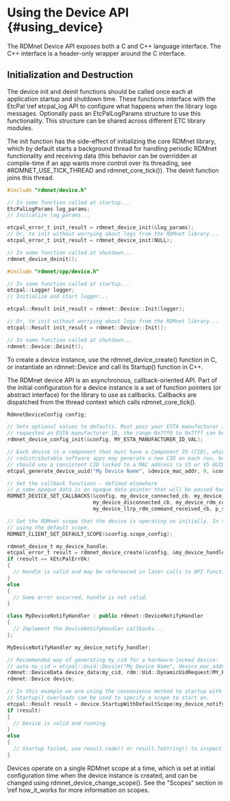 # Using the Device API                                          {#using_device}

The RDMnet Device API exposes both a C and C++ language interface. The C++
interface is a header-only wrapper around the C interface.

<!-- LANGUAGE_SELECTOR -->

## Initialization and Destruction

The device init and deinit functions should be called once each at application startup and shutdown
time. These functions interface with the EtcPal \ref etcpal_log API to configure what happens when
the library logs messages. Optionally pass an EtcPalLogParams structure to use this functionality.
This structure can be shared across different ETC library modules.

The init function has the side-effect of initializing the core RDMnet library, which by default
starts a background thread for handling periodic RDMnet functionality and receiving data (this
behavior can be overridden at compile-time if an app wants more control over its threading, see
#RDMNET_USE_TICK_THREAD and rdmnet_core_tick()). The deinit function joins this thread.

<!-- CODE_BLOCK_START -->
```c
#include "rdmnet/device.h"

// In some function called at startup...
EtcPalLogParams log_params;
// Initialize log_params...

etcpal_error_t init_result = rdmnet_device_init(&log_params);
// Or, to init without worrying about logs from the RDMnet library...
etcpal_error_t init_result = rdmnet_device_init(NULL);

// In some function called at shutdown...
rdmnet_device_deinit();
```
<!-- CODE_BLOCK_MID -->
```cpp
#include "rdmnet/cpp/device.h"

// In some function called at startup...
etcpal::Logger logger;
// Initialize and start logger...

etcpal::Result init_result = rdmnet::Device::Init(logger);

// Or, to init without worrying about logs from the RDMnet library...
etcpal::Result init_result = rdmnet::Device::Init();

// In some function called at shutdown...
rdmnet::Device::Deinit();
```
<!-- CODE_BLOCK_END -->

To create a device instance, use the rdmnet_device_create() function in C, or instantiate an
rdmnet::Device and call its Startup() function in C++.

The RDMnet device API is an asynchronous, callback-oriented API. Part of the initial configuration
for a device instance is a set of function pointers (or abstract interface) for the library to use
as callbacks. Callbacks are dispatched from the thread context which calls rdmnet_core_tick().

<!-- CODE_BLOCK_START -->
```c
RdmnetDeviceConfig config;

// Sets optional values to defaults. Must pass your ESTA manufacturer ID. If you have not yet
// requested an ESTA manufacturer ID, the range 0x7ff0 to 0x7fff can be used for prototyping.
rdmnet_device_config_init(&config, MY_ESTA_MANUFACTURER_ID_VAL);

// Each device is a component that must have a Component ID (CID), which is simply a UUID. Pure
// redistributable software apps may generate a new CID on each run, but hardware-locked devices
// should use a consistent CID locked to a MAC address (a V3 or V5 UUID).
etcpal_generate_device_uuid("My Device Name", &device_mac_addr, 0, &config.cid);

// Set the callback functions - defined elsewhere
// p_some_opaque_data is an opaque data pointer that will be passed back to each callback function
RDMNET_DEVICE_SET_CALLBACKS(&config, my_device_connected_cb, my_device_connect_failed_cb,
                            my_device_disconnected_cb, my_device_rdm_command_received_cb,
                            my_device_llrp_rdm_command_received_cb, p_some_opaque_data);

// Set the RDMnet scope that the device is operating on initially. In this example we are just
// using the default scope.
RDMNET_CLIENT_SET_DEFAULT_SCOPE(&config.scope_config);

rdmnet_device_t my_device_handle;
etcpal_error_t result = rdmnet_device_create(&config, &my_device_handle);
if (result == kEtcPalErrOk)
{
  // Handle is valid and may be referenced in later calls to API functions.
}
else
{
  // Some error occurred, handle is not valid.
}
```
<!-- CODE_BLOCK_MID -->
```cpp
class MyDeviceNotifyHandler : public rdmnet::DeviceNotifyHandler
{
  // Implement the DeviceNotifyHandler callbacks...
};

MyDeviceNotifyHandler my_device_notify_handler;

// Recommended way of generating my_cid for a hardware-locked device:
// auto my_cid = etcpal::Uuid::Device("My Device Name", device_mac_addr, 0);
rdmnet::DeviceData device_data(my_cid, rdm::Uid::DynamicUidRequest(MY_ESTA_MANUFACTURER_ID_VAL));
rdmnet::Device device;

// In this example we are using the convenience method to startup with the default scope. The
// Startup() overloads can be used to specify a scope to start on.
etcpal::Result result = device.StartupWithDefaultScope(my_device_notify_handler, device_data);
if (result)
{
  // Device is valid and running.
}
else
{
  // Startup failed, use result.code() or result.ToString() to inspect details
}
```
<!-- CODE_BLOCK_END -->

Devices operate on a single RDMnet scope at a time, which is set at initial configuration time when
the device instance is created, and can be changed using rdmnet_device_change_scope(). See the
"Scopes" section in \ref how_it_works for more information on scopes.
